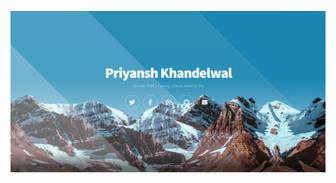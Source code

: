 ![Sample Look of the Website](https://github.com/Front-End-Tempates/Mountain-View/blob/master/Mountain-View.png "How the Website looks")
